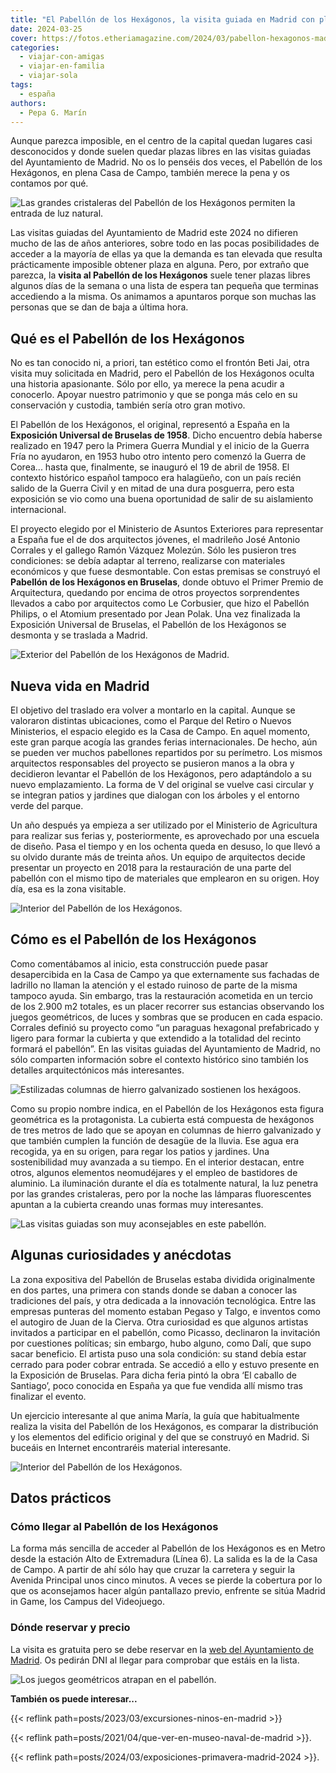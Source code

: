 ```yaml
---
title: "El Pabellón de los Hexágonos, la visita guiada en Madrid con plazas libres"
date: 2024-03-25
cover: https://fotos.etheriamagazine.com/2024/03/pabellon-hexagonos-madrid-portada.jpg
categories: 
  - viajar-con-amigas
  - viajar-en-familia
  - viajar-sola
tags: 
  - españa
authors: 
  - Pepa G. Marín
---
```


Aunque parezca imposible, en el centro de la capital quedan lugares casi desconocidos y 
donde suelen quedar plazas libres en las visitas guiadas del Ayuntamiento de Madrid. No 
os lo penséis dos veces, el Pabellón de los Hexágonos, en plena Casa de Campo, también 
merece la pena y os contamos por qué. 

![Las grandes cristaleras del Pabellón de los Hexágonos permiten la entrada de luz natural.](https://fotos.etheriamagazine.com/2024/03/pabellon-hexagonos-madrid-portada.jpg "Las grandes cristaleras del Pabellón de los Hexágonos permiten la entrada de luz natural. © Pepa García")

Las visitas guiadas del Ayuntamiento de Madrid este 2024 no difieren mucho de las de 
años anteriores, sobre todo en las pocas posibilidades de acceder a la mayoría de ellas 
ya que la demanda es tan elevada que resulta prácticamente imposible obtener plaza en 
alguna. Pero, por extraño que parezca, la **visita al Pabellón de los Hexágonos** suele 
tener plazas libres algunos días de la semana o una lista de espera tan pequeña que 
terminas accediendo a la misma. Os animamos a apuntaros porque son muchas las personas 
que se dan de baja a última hora. 

## Qué es el Pabellón de los Hexágonos

No es tan conocido ni, a priori, tan estético como el frontón Beti Jai, otra visita muy 
solicitada en Madrid, pero el Pabellón de los Hexágonos oculta una historia apasionante. 
Sólo por ello, ya merece la pena acudir a conocerlo. Apoyar nuestro patrimonio y que se 
ponga más celo en su conservación y custodia, también sería otro gran motivo. 

El Pabellón de los Hexágonos, el original, representó a España en la **Exposición 
Universal de Bruselas de 1958**. Dicho encuentro debía haberse realizado en 1947 pero la 
Primera Guerra Mundial y el inicio de la Guerra Fría no ayudaron, en 1953 hubo otro 
intento pero comenzó la Guerra de Corea... hasta que, finalmente, se inauguró el 19 de 
abril de 1958. El contexto histórico español tampoco era halagüeño, con un país recién 
salido de la Guerra Civil y en mitad de una dura posguerra, pero esta exposición se vio 
como una buena oportunidad de salir de su aislamiento internacional. 

El proyecto elegido por el Ministerio de Asuntos Exteriores para representar a España 
fue el de dos arquitectos jóvenes, el madrileño José Antonio Corrales y el gallego Ramón 
Vázquez Molezún. Sólo les pusieron tres condiciones: se debía adaptar al terreno, 
realizarse con materiales económicos y que fuese desmontable. Con estas premisas se 
construyó el **Pabellón de los Hexágonos en Bruselas**, donde obtuvo el Primer Premio de 
Arquitectura, quedando por encima de otros proyectos sorprendentes llevados a cabo por 
arquitectos como Le Corbusier, que hizo el Pabellón Philips, o el Atomium presentado por 
Jean Polak. Una vez finalizada la Exposición Universal de Bruselas, el Pabellón de los 
Hexágonos se desmonta y se traslada a Madrid. 

![Exterior del Pabellón de los Hexágonos de Madrid.](https://fotos.etheriamagazine.com/2024/03/Pabellon-hexagonos-casa-campo.jpg "Exterior del Pabellón de los Hexágonos en la Casa de Campo de Madrid. © Pepa García")

## Nueva vida en Madrid

El objetivo del traslado era volver a montarlo en la capital. Aunque se valoraron 
distintas ubicaciones, como el Parque del Retiro o Nuevos Ministerios, el espacio 
elegido es la Casa de Campo. En aquel momento, este gran parque acogía las grandes 
ferias internacionales. De hecho, aún se pueden ver muchos pabellones repartidos por su 
perímetro. Los mismos arquitectos responsables del proyecto se pusieron manos a la obra 
y decidieron levantar el Pabellón de los Hexágonos, pero adaptándolo a su nuevo 
emplazamiento. La forma de V del original se vuelve casi circular y se integran patios y 
jardines que dialogan con los árboles y el entorno verde del parque. 

Un año después ya empieza a ser utilizado por el Ministerio de Agricultura para realizar 
sus ferias y, posteriormente, es aprovechado por una escuela de diseño. Pasa el tiempo y 
en los ochenta queda en desuso, lo que llevó a su olvido durante más de treinta años. Un 
equipo de arquitectos decide presentar un proyecto en 2018 para la restauración de una 
parte del pabellón con el mismo tipo de materiales que emplearon en su origen. Hoy día, 
esa es la zona visitable. 

![Interior del Pabellón de los Hexágonos.](https://fotos.etheriamagazine.com/2024/03/pabellon-hexagonos-madrid-1.jpg "Interior del Pabellón de los Hexágonos. © Pepa García")

## Cómo es el Pabellón de los Hexágonos

Como comentábamos al inicio, esta construcción puede pasar desapercibida en la Casa de 
Campo ya que externamente sus fachadas de ladrillo no llaman la atención y el estado 
ruinoso de parte de la misma tampoco ayuda. Sin embargo, tras la restauración acometida 
en un tercio de los 2.900 m2 totales, es un placer recorrer sus estancias observando los 
juegos geométricos, de luces y sombras que se producen en cada espacio. Corrales definió 
su proyecto como “un paraguas hexagonal prefabricado y ligero para formar la cubierta y 
que extendido a la totalidad del recinto formará el pabellón”. En las visitas guiadas 
del Ayuntamiento de Madrid, no sólo comparten información sobre el contexto histórico 
sino también los detalles arquitectónicos más interesantes. 

![Estilizadas columnas de hierro galvanizado sostienen los hexágoos.](https://fotos.etheriamagazine.com/2024/03/pabellon-hexagonos-madrid-10.jpg "Estilizadas columnas de hierro galvanizado sostienen los hexágoos. © Pepa García")

Como su propio nombre indica, en el Pabellón de los Hexágonos esta figura geométrica es 
la protagonista. La cubierta está compuesta de hexágonos de tres metros de lado que se 
apoyan en columnas de hierro galvanizado y que también cumplen la función de desagüe de 
la lluvia. Ese agua era recogida, ya en su origen, para regar los patios y jardines. Una 
sostenibilidad muy avanzada a su tiempo. En el interior destacan, entre otros, algunos 
elementos neomudéjares y el empleo de bastidores de aluminio. La iluminación durante el 
día es totalmente natural, la luz penetra por las grandes cristaleras, pero por la noche 
las lámparas fluorescentes apuntan a la cubierta creando unas formas muy interesantes. 

![Las visitas guiadas son muy aconsejables en este pabellón.](https://fotos.etheriamagazine.com/2024/03/pabellon-hexagonos-madrid-4.jpg "Desde las cristaleras se puede ver también la parte que queda por restaurar. © Pepa García")

## Algunas curiosidades y anécdotas

La zona expositiva del Pabellón de Bruselas estaba dividida originalmente en dos partes, 
una primera con stands donde se daban a conocer las tradiciones del país, y otra 
dedicada a la innovación tecnológica. Entre las empresas punteras del momento estaban 
Pegaso y Talgo, e inventos como el autogiro de Juan de la Cierva. Otra curiosidad es que 
algunos artistas invitados a participar en el pabellón, como Picasso, declinaron la 
invitación por cuestiones políticas; sin embargo, hubo alguno, como Dalí, que supo sacar 
beneficio. El artista puso una sola condición: su stand debía estar cerrado para poder 
cobrar entrada. Se accedió a ello y estuvo presente en la Exposición de Bruselas. Para 
dicha feria pintó la obra ‘El caballo de Santiago’, poco conocida en España ya que fue 
vendida allí mismo tras finalizar el evento. 

Un ejercicio interesante al que anima María, la guía que habitualmente realiza la visita 
del Pabellón de los Hexágonos, es comparar la distribución y los elementos del edificio 
original y del que se construyó en Madrid. Si buceáis en Internet encontraréis material 
interesante. 

![Interior del Pabellón de los Hexágonos.](https://fotos.etheriamagazine.com/2024/03/pabellon-hexagonos-madrid-2.jpg "Interior del Pabellón de los Hexágonos de Madrid. © Pepa García")

## Datos prácticos

### Cómo llegar al Pabellón de los Hexágonos

La forma más sencilla de acceder al Pabellón de los Hexágonos es en Metro desde la 
estación Alto de Extremadura (Línea 6). La salida es la de la Casa de Campo. A partir de 
ahí sólo hay que cruzar la carretera y seguir la Avenida Principal unos cinco minutos. A 
veces se pierde la cobertura por lo que os aconsejamos hacer algún pantallazo previo, 
enfrente se sitúa Madrid in Game, los Campus del Videojuego. 

### Dónde reservar y precio

La visita es gratuita pero se debe reservar en la [web del Ayuntamiento de 
Madrid](https://www.reservaspatrimonio.es/292-visita-guiada-el-pabellon-de-los-hexagonos). 
Os pedirán DNI al llegar para comprobar que estáis en la lista. 

![Los juegos geométricos atrapan en el pabellón.](https://fotos.etheriamagazine.com/2024/03/pabellon-hexagonos-madrid-7.jpg "Los juegos geométricos atrapan en el pabellón. © Pepa García")

**También os puede interesar...** 

{{< reflink path=posts/2023/03/excursiones-ninos-en-madrid >}} 

{{< reflink path=posts/2021/04/que-ver-en-museo-naval-de-madrid >}}. 

{{< reflink path=posts/2024/03/exposiciones-primavera-madrid-2024 >}}.
